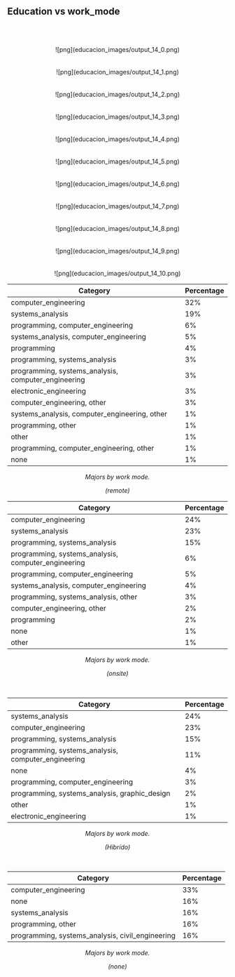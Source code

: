 ## Education vs work_mode

<br/><br/>

<center> ![png](educacion_images/output_14_0.png)   </center>      
<br/><br/>
<center> ![png](educacion_images/output_14_1.png)   </center>   
<br/><br/>
<center> ![png](educacion_images/output_14_2.png)   </center>   
<br/><br/>
<center> ![png](educacion_images/output_14_3.png)   </center>
<br/><br/>
<center> ![png](educacion_images/output_14_4.png)   </center>
<br/><br/>
<center> ![png](educacion_images/output_14_5.png)   </center>
<br/><br/>
<center> ![png](educacion_images/output_14_6.png)   </center>
<br/><br/>
<center> ![png](educacion_images/output_14_7.png)   </center>
<br/><br/>
<center> ![png](educacion_images/output_14_8.png)   </center>
<br/><br/>
<center> ![png](educacion_images/output_14_9.png)   </center>
<br/><br/>
<center> ![png](educacion_images/output_14_10.png)  </center> 

<center>
     <div class='stats_table'>
  <a id="majors_by_work_mode_Nw2Ra"></a>

| Category                                            | Percentage |
| --------------------------------------------------- | ---------- |
| computer_engineering                                | 32%        |
| systems_analysis                                    | 19%        |
| programming, computer_engineering                   | 6%         |
| systems_analysis, computer_engineering              | 5%         |
| programming                                         | 4%         |
| programming, systems_analysis                       | 3%         |
| programming, systems_analysis, computer_engineering | 3%         |
| electronic_engineering                              | 3%         |
| computer_engineering, other                         | 3%         |
| systems_analysis, computer_engineering, other       | 1%         |
| programming, other                                  | 1%         |
| other                                               | 1%         |
| programming, computer_engineering, other            | 1%         |
| none                                                | 1%         |

<p class="table_title"><em>Majors by work mode. 
<p class="table_subtitle">(remote)<p></em></p>
</div>
</center>

<center>
    <div class='stats_table'>
 <a id="majors_by_work_mode_XJdNZ"></a>

| Category                                            | Percentage |
| --------------------------------------------------- | ---------- |
| computer_engineering                                | 24%        |
| systems_analysis                                    | 23%        |
| programming, systems_analysis                       | 15%        |
| programming, systems_analysis, computer_engineering | 6%         |
| programming, computer_engineering                   | 5%         |
| systems_analysis, computer_engineering              | 4%         |
| programming, systems_analysis, other                | 3%         |
| computer_engineering, other                         | 2%         |
| programming                                         | 2%         |
| none                                                | 1%         |
| other                                               | 1%         |

<p class="table_title"><em>Majors by work mode. 
<p class="table_subtitle">(onsite)<p></em></p>
<br/>
</div>
</center>

<center>
     <div class='stats_table'>
 <a id="majors_by_work_mode_E1KEz"></a>

| Category                                            | Percentage |
| --------------------------------------------------- | ---------- |
| systems_analysis                                    | 24%        |
| computer_engineering                                | 23%        |
| programming, systems_analysis                       | 15%        |
| programming, systems_analysis, computer_engineering | 11%        |
| none                                                | 4%         |
| programming, computer_engineering                   | 3%         |
| programming, systems_analysis, graphic_design       | 2%         |
| other                                               | 1%         |
| electronic_engineering                              | 1%         |

<p class="table_title"><em>Majors by work mode. 
<p class="table_subtitle">(Hibrído)<p></em></p>
<br/>
</div>
</center>

<center>
     <div class='stats_table'>
 <a id="majors_by_work_mode_t0S8j"></a>

| Category                                         | Percentage |
| ------------------------------------------------ | ---------- |
| computer_engineering                             | 33%        |
| none                                             | 16%        |
| systems_analysis                                 | 16%        |
| programming, other                               | 16%        |
| programming, systems_analysis, civil_engineering | 16%        |

<p class="table_title"><em>Majors by work mode. 
<p class="table_subtitle">(none)<p></em></p>
<br/>
</div>
</center>

</br></br>
